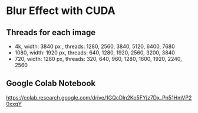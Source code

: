 # Blur Effect with CUDA

## Threads for each image
* 4k, width: 3840 px , threads: 1280, 2560, 3840, 5120, 6400, 7680
* 1080, width: 1920 px, threads: 640, 1280, 1920, 2560, 3200, 3840
* 720, width: 1280 px, threads: 320, 640, 960, 1280, 1600, 1920, 2240, 2560

## Google Colab Notebook
https://colab.research.google.com/drive/1GQcDln2Ko5FYjz7Dx_Pn51HmVP20xxqY